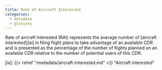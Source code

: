 ```yaml
---
title: Rate of Aircraft Interested
categories:
  - metadata
  - glossary
---
```


Rate of aircraft interested (RAI) represents the average number of [aircraft interested][ai]
in filing flight plans to take advantage of an available CDR and is presented as the percentage of
the number of flights planned on an available CDR relative to the number of
potential users of this CDR. 


[ia]: {{< relref "/metadata/aircraft-interested.md" >}} "Aircraft interested"

